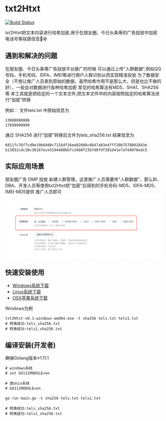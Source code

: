 # txt2Htxt

 [![Build Status](https://travis-ci.org/wwek/txt2Htxt.svg?branch=master)](https://travis-ci.org/wwek/txt2Htxt)

txt2Htxt把文本内容进行哈希加密,用于在朋友圈、今日头条等的广告投放中加密电话号等铭感信息🔐㊙

## 遇到和解决的问题
在朋友圈、今日头条等广告投放平台推广的时候
可以通过上传"人群数据",例如QQ号码，手机号码、IDFA、IMEI等进行用户人群识别从而实现精准投放
为了数据安全（不想让推广人员拿到原始的数据，虽然哈希作用不是那么大，但是也比不做的好），一般会对数据进行各种哈希加密
常见的哈希算法有MD5、SHA1、SHA256等
本工具就是把给定的一个文本文件,把文本文件中的内容按照指定的哈希算法进行“加密”转换

例如：
文件tels.txt 中原始信息为
```
13888888888
17699999999
```
通过 SHA256 进行“加密”转换后文件为tels_sha256.txt 结果信息为
```
6811fc76f7cd9e19b64d0c7116df16ee82606c8647a83e4fff20b7578081843e
b13851cdc20c38167ece5194488bb7c24b0f23b7d0fdf201d41e7afd4078edc5
```
## 实际应用场景
朋友圈广告 DMP 投放
新建人群管理，这里推广人员需要传"人群数据"，那么BI、DBA、开发人员等使用txt2Htxt把"加密"后得到的手机号码-MD5、IDFA-MD5、IMEI-MD5提供
推广人员即可
![img](docs/img/pyq.png)

## 快速安装使用
* [Windows系统下载](https://github.com/wwek/txt2Htxt/releases/download/v0.1/txt2Htxt-v0.1-windows-amd64.exe)
* [Linux系统下载](https://github.com/wwek/txt2Htxt/releases/download/v0.1/txt2Htxt-v0.1-linux-amd64)
* [OSX苹果系统下载](https://github.com/wwek/txt2Htxt/releases/download/v0.1/txt2Htxt-v0.1-darwin-amd64)

Windows为例
```
txt2Htxt-v0.1-windows-amd64.exe -t sha256 tels.txt tels1.txt
# 转换成功:tels_sha256.txt
# 转换成功:tels1_sha256.txt
```

## 编译安装(开发者)
确保Golang版本≥1.11.1
```
# windows系统 
# set GO111MODULE=on

# 类Unix系统
# GO111MODULE=on

go run main.go -t sha256 tels.txt tels1.txt

# 转换成功:tels_sha256.txt
# 转换成功:tels1_sha256.txt

```


